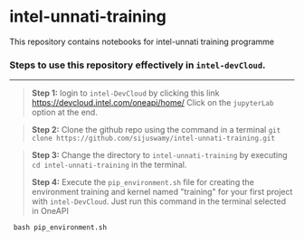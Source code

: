 # intel-unnati-training
This repository contains notebooks for intel-unnati training programme

### Steps to use this repository effectively in `intel-devCloud`.
-----

>**Step 1:** login to `intel-DevCloud` by clicking this link <https://devcloud.intel.com/oneapi/home/>
> Click on the `jupyterLab` option at the end.

>**Step 2:** Clone the github repo using the command in a terminal
  `git clone https://github.com/sijuswamy/intel-unnati-training.git`

>**Step 3:** Change the directory to `intel-unnati-training` by executing `cd intel-unnati-training` in the terminal.
>
>**Step 4:** Execute the `pip_environment.sh` file for creating the environment training and kernel named "training" for your first project with `intel-DevCloud`. Just run this command in the terminal selected in OneAPI

` bash pip_environment.sh`

